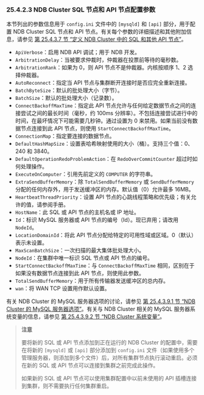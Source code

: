 ### 25.4.2.3 NDB Cluster SQL 节点和 API 节点配置参数

本节列出的参数信息用于 `config.ini` 文件中的 `[mysqld]` 和 `[api]` 部分，用于配置 NDB Cluster SQL 节点和 API 节点。有关每个参数的详细描述和其他附加信息，请参见 [第 25.4.3.7 节 “定义 NDB Cluster 中的 SQL 和其他 API 节点”](#25.4.3.7-defining-sql-and-other-api-nodes-in-an-ndb-cluster)。

- `ApiVerbose`：启用 NDB API 调试；用于 NDB 开发。
- `ArbitrationDelay`：当被要求仲裁时，仲裁器在投票前等待的毫秒数。
- `ArbitrationRank`：如果为 0，则 API 节点不是仲裁器。内核按顺序 1、2 选择仲裁器。
- `AutoReconnect`：指定当 API 节点与集群断开连接时是否应完全重新连接。
- `BatchByteSize`：默认的批处理大小（字节）。
- `BatchSize`：默认的批处理大小（记录数）。
- `ConnectBackoffMaxTime`：指定此 API 节点允许与任何给定数据节点之间的连接尝试之间的最长时间（毫秒，约 100ms 分辨率）。不包括连接尝试进行中的时间，在最坏情况下可能需要几秒钟。通过设置为 0 来禁用。如果当前没有数据节点连接到此 API 节点，则使用 `StartConnectBackoffMaxTime`。
- `ConnectionMap`：指定要连接的数据节点。
- `DefaultHashMapSize`：设置表哈希映射使用的大小（桶）。支持三个值：0、240 和 3840。
- `DefaultOperationRedoProblemAction`：在 `RedoOverCommitCounter` 超过时如何处理操作。
- `ExecuteOnComputer`：引用先前定义的 `COMPUTER` 的字符串。
- `ExtraSendBufferMemory`：除 `TotalSendBufferMemory` 或 `SendBufferMemory` 分配的任何内存外，用于发送缓冲区的内存。默认值（0）允许最多 16MB。
- `HeartbeatThreadPriority`：设置 API 节点的心跳线程策略和优先级；有关允许的值，请参阅手册。
- `HostName`：此 SQL 或 API 节点的主机名或 IP 地址。
- `Id`：标识 MySQL 服务器或 API 节点的编号（Id）。现已弃用；请改用 `NodeId`。
- `LocationDomainId`：将此 API 节点分配给特定的可用性域或区域。0（默认）表示未设置。
- `MaxScanBatchSize`：一次扫描的最大集体批处理大小。
- `NodeId`：在集群中唯一标识 SQL 节点或 API 节点的编号。
- `StartConnectBackoffMaxTime`：与 `ConnectBackoffMaxTime` 相同，区别在于如果没有数据节点连接到此 API 节点，则使用此参数。
- `TotalSendBufferMemory`：用于所有传输器发送缓冲区的总内存。
- `wan`：将 WAN TCP 设置用作默认设置。

有关 NDB Cluster 的 MySQL 服务器选项的讨论，请参见 [第 25.4.3.9.1 节 “NDB Cluster 的 MySQL 服务器选项”](#25.4.3.9.1-mysql-server-options-for-ndb-cluster)。有关与 NDB Cluster 相关的 MySQL 服务器系统变量的信息，请参见 [第 25.4.3.9.2 节 “NDB Cluster 系统变量”](#25.4.3.9.2-ndb-cluster-system-variables)。

> **注意**
>
> 要将新的 SQL 或 API 节点添加到正在运行的 NDB Cluster 的配置中，需要在将新的 `[mysqld]` 或 `[api]` 部分添加到 `config.ini` 文件（如果使用多个管理服务器，则添加到多个文件）后，对所有集群节点执行滚动重启。必须在新的 SQL 或 API 节点可以连接到集群之前完成此操作。
>
> 如果新的 SQL 或 API 节点可以使用集群配置中以前未使用的 API 插槽连接到集群，则不需要执行任何集群重启。